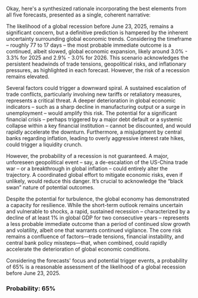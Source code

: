Okay, here's a synthesized rationale incorporating the best elements from all five forecasts, presented as a single, coherent narrative:

The likelihood of a global recession before June 23, 2025, remains a significant concern, but a definitive prediction is hampered by the inherent uncertainty surrounding global economic trends. Considering the timeframe – roughly 77 to 17 days – the most probable immediate outcome is a continued, albeit slowed, global economic expansion, likely around 3.0% - 3.3% for 2025 and 2.9% - 3.0% for 2026. This scenario acknowledges the persistent headwinds of trade tensions, geopolitical risks, and inflationary pressures, as highlighted in each forecast.  However, the risk of a recession remains elevated.

Several factors could trigger a downward spiral. A sustained escalation of trade conflicts, particularly involving new tariffs or retaliatory measures, represents a critical threat. A deeper deterioration in global economic indicators – such as a sharp decline in manufacturing output or a surge in unemployment – would amplify this risk. The potential for a significant financial crisis – perhaps triggered by a major debt default or a systemic collapse within a key financial institution – cannot be discounted, and would rapidly accelerate the downturn.  Furthermore, a misjudgment by central banks regarding inflation, leading to overly aggressive interest rate hikes, could trigger a liquidity crunch.

However, the probability of a recession is not guaranteed. A major, unforeseen geopolitical event – say, a de-escalation of the US-China trade war – or a breakthrough in global inflation – could entirely alter the trajectory. A coordinated global effort to mitigate economic risks, even if unlikely, would reduce this danger.  It’s crucial to acknowledge the “black swan” nature of potential outcomes.

Despite the potential for turbulence, the global economy has demonstrated a capacity for resilience.  While the short-term outlook remains uncertain and vulnerable to shocks, a rapid, sustained recession – characterized by a decline of at least 1% in global GDP for two consecutive years – represents a less probable immediate outcome than a period of continued slow growth and volatility, albeit one that warrants continued vigilance. The core risk remains a confluence of factors—trade tensions, financial instability, and central bank policy missteps—that, when combined, could rapidly accelerate the deterioration of global economic conditions.

Considering the forecasts' focus and potential trigger events, a probability of 65% is a reasonable assessment of the likelihood of a global recession before June 23, 2025.


### Probability: 65%